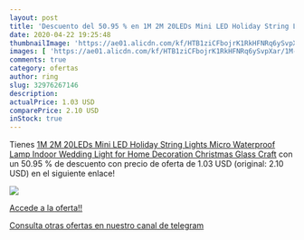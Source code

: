 ```yaml
---
layout: post
title: 'Descuento del 50.95 % en 1M 2M 20LEDs Mini LED Holiday String Lig'
date: 2020-04-22 19:25:48
thumbnailImage: 'https://ae01.alicdn.com/kf/HTB1ziCFbojrK1RkHFNRq6ySvpXar/1M-2M-20LEDs-Mini-LED-Holiday-String-Lights-Micro-Waterproof-Lamp-Indoor-Wedding-Light-for-Home.jpg_350x350._SL200_.jpg'
images: [ 'https://ae01.alicdn.com/kf/HTB1ziCFbojrK1RkHFNRq6ySvpXar/1M-2M-20LEDs-Mini-LED-Holiday-String-Lights-Micro-Waterproof-Lamp-Indoor-Wedding-Light-for-Home.jpg_350x350._SL200_.jpg' ]
comments: true
category: ofertas
author: ring
slug: 32976267146
description:
actualPrice: 1.03 USD
comparePrice: 2.10 USD
inStock: true
---
```


Tienes [1M 2M 20LEDs Mini LED Holiday String Lights Micro Waterproof Lamp Indoor Wedding Light for Home Decoration Christmas Glass Craft](https://www.amazon.com/dp/32976267146/?tag=redken08-20) con un 50.95 % de descuento con precio de oferta de 1.03 USD (original: 2.10 USD) en el siguiente enlace!

[![](https://ae01.alicdn.com/kf/HTB1ziCFbojrK1RkHFNRq6ySvpXar/1M-2M-20LEDs-Mini-LED-Holiday-String-Lights-Micro-Waterproof-Lamp-Indoor-Wedding-Light-for-Home.jpg_350x350._SL200_.jpg)](https://www.amazon.com/dp/32976267146/?tag=redken08-20)

[Accede a la oferta!!](https://www.amazon.com/dp/32976267146/?tag=redken08-20)

[Consulta otras ofertas en nuestro canal de telegram](https://t.me/s/ofertas25)
